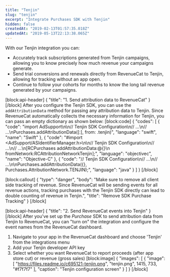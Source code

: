 ```yaml
---
title: "Tenjin"
slug: "tenjin"
excerpt: "Integrate Purchases SDK with Tenjin"
hidden: false
createdAt: "2019-02-13T01:57:35.018Z"
updatedAt: "2019-05-13T22:13:38.065Z"
---
```

With our Tenjin integration you can:
* Accurately track subscriptions generated from Tenjin campaigns, allowing you to know precisely how much revenue your campaigns generate.
* Send trial conversions and renewals directly from RevenueCat to Tenjin, allowing for tracking without an app open.
* Continue to follow your cohorts for months to know the long tail revenue generated by your campaigns.

[block:api-header]
{
  "title": "1. Send attribution data to RevenueCat"
}
[/block]
After you configure the Tenjin SDK, you can use the `addAttributionData` method for passing any attribution data to Tenjin. Since RevenueCat automatically collects the necessary information for Tenjin, you can pass an empty dictionary as shown below:
[block:code]
{
  "codes": [
    {
      "code": "import AdSupport\n\n// Tenjin SDK Configuration\n// ...\n// ...\nPurchases.addAttributionData([:], from: .tenjin)",
      "language": "swift",
      "name": "Swift"
    },
    {
      "code": "#import <AdSupport/ASIdentifierManager.h>\n\n// Tenjin SDK Configuration\n// ...\n// ...\n[RCPurchases addAttributionData:@{}\n                         fromNetwork:RCAttributionNetworkTenjin];",
      "language": "objectivec",
      "name": "Objective-C"
    },
    {
      "code": "// Tenjin SDK Configuration\n// ...\n// ...\n\nPurchases.addAttributionData({}, Purchases.AttributionNetwork.TENJIN);",
      "language": "java"
    }
  ]
}
[/block]

[block:callout]
{
  "type": "danger",
  "body": "Make sure to remove all client side tracking of revenue. Since RevenueCat will be sending events for all revenue actions, tracking purchases with the Tenjin SDK directly can lead to double counting of revenue in Tenjin.",
  "title": "Remove SDK Purchase Tracking"
}
[/block]

[block:api-header]
{
  "title": "2. Send RevenueCat events into Tenjin"
}
[/block]
After you've set up the *Purchase* SDK to send attribution data from Tenjin to RevenueCat, you can "turn on" the integration and configure the event names from the RevenueCat dashboard.

1. Navigate to your app in the RevenueCat dashboard and choose 'Tenjin' from the integrations menu
2. Add your Tenjin developer API key
3. Select whether you want RevenueCat to report proceeds (after app store cut) or revenue (gross sales)
[block:image]
{
  "images": [
    {
      "image": [
        "https://files.readme.io/c695121-tenjin.png",
        "tenjin.png",
        1415,
        733,
        "#f7f7f7"
      ],
      "caption": "Tenjin configuration screen"
    }
  ]
}
[/block]